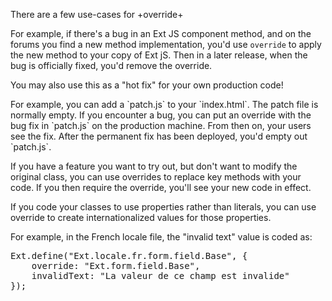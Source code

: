 There are a few use-cases for +override+

<div type="expander" caption="To patch bugs in source code you don't maintain" >
<p>
For example, if there's a bug in an Ext JS component method, and on the forums
you find a new method implementation, you'd use <code>override</code> to apply
the new method to your copy of Ext jS. Then in a later release, when the bug is 
officially fixed, you'd remove the override.
</p>
</div>

<div type="expander" caption='To make "hot fixes" in production code' >
<p>You may also use this as a "hot fix" for your own production code!</p>
<p>For example, you can add a `patch.js` to your `index.html`. The patch 
file is normally empty. If you encounter a bug, you can put an override 
with the bug fix in `patch.js` on the production machine. From then on, your
users see the fix. After the permanent fix has been deployed, you'd empty out
`patch.js`.</p>
</div>

<div type="expander" caption="To try out new functionality" >
<p>
If you have a feature you want to try out, but don't want to modify the
original class, you can use overrides to replace key methods with your code.
If you then require the override, you'll see your new code in effect.
</p>
</div>

<div type="expander" caption="For internationalization" >
<p>
If you code your classes to use properties rather than literals, you can use
override to create internationalized values for those properties.
</p>
<p>
For example, in the French locale file, the "invalid text" value is coded as: 
</p>
<pre>
Ext.define("Ext.locale.fr.form.field.Base", {
    override: "Ext.form.field.Base",
    invalidText: "La valeur de ce champ est invalide"
});</pre>

</div>
